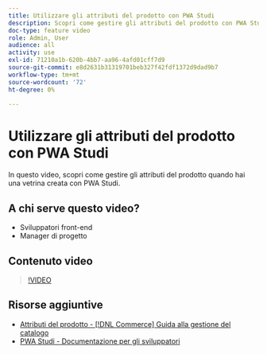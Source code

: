 ```yaml
---
title: Utilizzare gli attributi del prodotto con PWA Studi
description: Scopri come gestire gli attributi del prodotto con PWA Studi.
doc-type: feature video
role: Admin, User
audience: all
activity: use
exl-id: 71210a1b-620b-4bb7-aa96-4afd01cff7d9
source-git-commit: e8d2631b31319701beb327f42fdf1372d9dad9b7
workflow-type: tm+mt
source-wordcount: '72'
ht-degree: 0%

---
```


# Utilizzare gli attributi del prodotto con PWA Studi

In questo video, scopri come gestire gli attributi del prodotto quando hai una vetrina creata con PWA Studi.

## A chi serve questo video?

- Sviluppatori front-end
- Manager di progetto

## Contenuto video

>[!VIDEO](https://video.tv.adobe.com/v/343788?quality=12&learn=on)

## Risorse aggiuntive

- [Attributi del prodotto - [!DNL Commerce] Guida alla gestione del catalogo](https://experienceleague.adobe.com/docs/commerce-admin/catalog/product-attributes/product-attributes.html)
- [PWA Studi - Documentazione per gli sviluppatori](https://developer.adobe.com/commerce/pwa-studio/)
